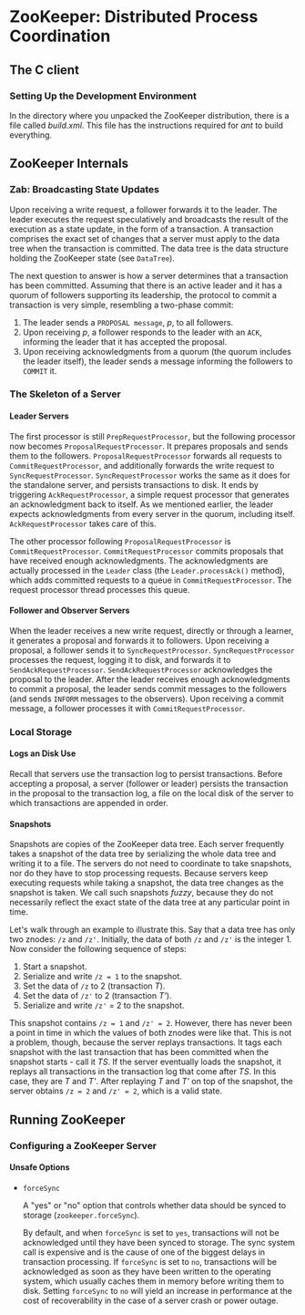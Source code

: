 # ZooKeeper: Distributed Process Coordination

## The C client
### Setting Up the Development Environment

In the directory where you unpacked the ZooKeeper distribution, there is a file called *build.xml*. This file has the instructions required for *ant* to build everything.

## ZooKeeper Internals
### Zab: Broadcasting State Updates
Upon receiving a write request, a follower forwards it to the leader. The leader executes the request speculatively and broadcasts the result of the execution as a state update, in the form of a transaction. A transaction comprises the exact set of changes that a server must apply to the data tree when the transaction is committed. The data tree is the data structure holding the ZooKeeper state (see `DataTree`).

The next question to answer is how a server determines that a transaction has been committed. Assuming that there is an active leader and it has a quorum of followers supporting its leadership, the protocol to commit a transaction is very simple, resembling a two-phase commit:

1. The leader sends a `PROPOSAL message`, *p*, to all followers.
2. Upon receiving *p*, a follower responds to the leader with an `ACK`, informing the leader that it has accepted the proposal.
3. Upon receiving acknowledgments from a quorum (the quorum includes the leader itself), the leader sends a message informing the followers to `COMMIT` it.

### The Skeleton of a Server
#### Leader Servers
The first processor is still `PrepRequestProcessor`, but the following processor now becomes `ProposalRequestProcessor`. It prepares proposals and sends them to the followers. `ProposalRequestProcessor` forwards all requests to `CommitRequestProcessor`, and additionally forwards the write request to `SyncRequestProcessor`. `SyncRequestProcessor` works the same as it does for the standalone server, and persists transactions to disk. It ends by triggering `AckRequestProcessor`, a simple request processor that generates an acknowledgment back to itself. As we mentioned earlier, the leader expects acknowledgments from every server in the quorum, including itself. `AckRequestProcessor` takes care of this.

The other processor following `ProposalRequestProcessor` is `CommitRequestProcessor`. `CommitRequestProcessor` commits proposals that have received enough acknowledgments. The acknowledgments are actually processed in the `Leader` class (the `Leader.processAck()` method), which adds committed requests to a queue in `CommitRequestProcessor`. The request processor thread processes this queue.

#### Follower and Observer Servers

When the leader receives a new write request, directly or through a learner, it generates a proposal and forwards it to followers. Upon receiving a proposal, a follower sends it to `SyncRequestProcessor`. `SyncRequestProcessor` processes the request, logging it to disk, and forwards it to `SendAckRequestProcessor`. `SendAckRequestProcessor` acknowledges the proposal to the leader. After the leader receives enough acknowledgments to commit a proposal, the leader sends commit messages to the followers (and sends `INFORM` messages to the observers). Upon receiving a commit message, a follower processes it with `CommitRequestProcessor`.

### Local Storage
#### Logs an Disk Use
Recall that servers use the transaction log to persist transactions. Before accepting a proposal, a server (follower or leader) persists the transaction in the proposal to the transaction log, a file on the local disk of the server to which transactions are appended in order.

#### Snapshots
Snapshots are copies of the ZooKeeper data tree. Each server frequently takes a snapshot of the data tree by serializing the whole data tree and writing it to a file. The servers do not need to coordinate to take snapshots, nor do they have to stop processing requests. Because servers keep executing requests while taking a snapshot, the data tree changes as the snapshot is taken. We call such snapshots *fuzzy*, because they do not necessarily reflect the exact state of the data tree at any particular point in time.

Let's walk through an example to illustrate this. Say that a data tree has only two znodes: `/z` and `/z'`. Initially, the data of both `/z` and `/z'` is the integer 1. Now consider the following sequence of steps:

1. Start a snapshot.
2. Serialize and write `/z = 1` to the snapshot.
3. Set the data of `/z` to 2 (transaction *T*).
4. Set the data of `/z'` to 2 (transaction *T'*).
5. Serialize and write `/z'` = 2 to the snapshot.

This snapshot contains `/z = 1` and `/z' = 2`. However, there has never been a point in time in which the values of both znodes were like that. This is not a problem, though, because the server replays transactions. It tags each snapshot with the last transaction that has been committed when the snapshot starts - call it *TS*. If the server eventually loads the snapshot, it replays all transactions in the transaction log that come after *TS*. In this case, they are *T* and *T'*. After replaying *T* and *T'* on top of the snapshot, the server obtains `/z = 2` and `/z' = 2`, which is a valid state.

## Running ZooKeeper
### Configuring a ZooKeeper Server
#### Unsafe Options
- `forceSync`
   
   A "yes" or "no" option that controls whether data should be synced to storage (`zookeeper.forceSync`).

   By default, and when `forceSync` is set to `yes`, transactions will not be acknowledged until they have been synced to storage. The sync system call is expensive and is the cause of one of the biggest delays in transaction processing. If `forceSync` is set to `no`, transactions will be acknowledged as soon as they have been written to the operating system, which usually caches them in memory before writing them to disk. Setting `forceSync` to `no` will yield an increase in performance at the cost of recoverability in the case of a server crash or power outage.

##